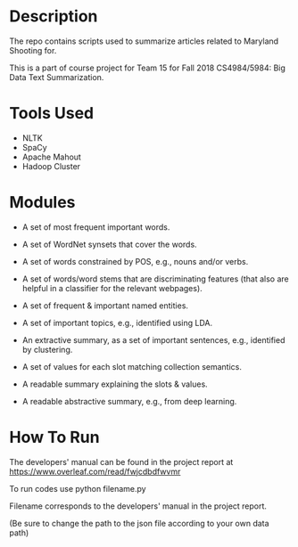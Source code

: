 # Description 
The repo contains scripts used to summarize articles related to Maryland Shooting for.
 
This is a part of course project for Team 15 for Fall 2018 CS4984/5984: Big Data Text Summarization.

# Tools Used
- NLTK
- SpaCy
- Apache Mahout
- Hadoop Cluster

# 
# Modules


 -  A set of most frequent important words.
  
  - A set of WordNet synsets that cover the words.
  
-  A set of words constrained by POS, e.g., nouns and/or verbs.
  
 - A set of words/word stems that are discriminating features (that also are helpful in a classifier for the relevant webpages).
  
 - A set of frequent & important named entities.
  
-  A set of important topics, e.g., identified using LDA.
  
 - An extractive summary, as a set of important sentences, e.g., identified by clustering.
  
 - A set of values for each slot matching collection semantics.
  
 - A readable summary explaining the slots & values.
  
 - A readable abstractive summary, e.g., from deep learning.


# How To Run

The developers' manual can be found in the project report at https://www.overleaf.com/read/fwjcdbdfwvmr

To run codes use python filename.py 

Filename corresponds to the developers' manual in the project report. 

(Be sure to change the path to the json file according to your own data path)
